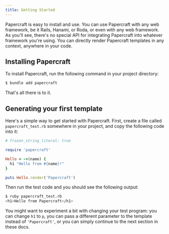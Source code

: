 ```yaml
---
title: Getting Started
---
```


Papercraft is easy to install and use. You can use Papercraft with any web
framework, be it Rails, Hanami, or Roda, or even with any web framework. As
you'll see, there's no special API for integrating Papercraft into whatever
framework you're using. You can directly render Papercraft templates in any
context, anywhere in your code.

## Installing Papercraft

To install Papercraft, run the following command in your project directory:

```bash
$ bundle add papercraft
```

That's all there is to it.

## Generating your first template

Here's a simple way to get started with Papercraft. First, create a file called
`papercraft_test.rb` somewhere in your project, and copy the following code into
it:

```ruby
# frozen_string_literal: true

require 'papercraft'

Hello = ->(name) {
  h1 "Hello from #{name}!"
}

puts Hello.render('Papercraft')
```

Then run the test code and you should see the following output:

```bash
$ ruby papercraft_test.rb
<h1>Hello from Papercraft</h1>
```

You might want to experiment a bit with changing your test program: you can
change `h1` to `p`, you can pass a different parameter to the template instead
of `'Papercraft'`, or you can simply continue to the next section in these docs.